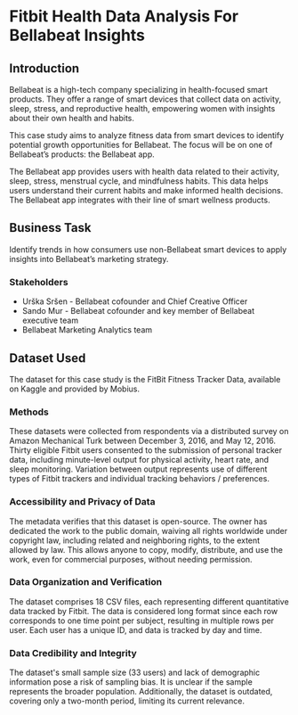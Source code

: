 # Fitbit Health Data Analysis For Bellabeat Insights

## Introduction

Bellabeat is a high-tech company specializing in health-focused smart products. They offer a range of smart devices that collect data on activity, sleep, stress, and reproductive health, empowering women with insights about their own health and habits.

This case study aims to analyze fitness data from smart devices to identify potential growth opportunities for Bellabeat. The focus will be on one of Bellabeat’s products: the Bellabeat app.

The Bellabeat app provides users with health data related to their activity, sleep, stress, menstrual cycle, and mindfulness habits. This data helps users understand their current habits and make informed health decisions. The Bellabeat app integrates with their line of smart wellness products.

## Business Task 

Identify trends in how consumers use non-Bellabeat smart devices to apply insights into Bellabeat’s marketing strategy.

### Stakeholders

- Urška Sršen - Bellabeat cofounder and Chief Creative Officer
- Sando Mur - Bellabeat cofounder and key member of Bellabeat executive team
- Bellabeat Marketing Analytics team

## Dataset Used

The dataset for this case study is the FitBit Fitness Tracker Data, available on Kaggle and provided by Mobius.

### Methods

These datasets were collected from respondents via a distributed survey on Amazon Mechanical Turk between December 3, 2016, and May 12, 2016. Thirty eligible Fitbit users consented to the submission of personal tracker data, including minute-level output for physical activity, heart rate, and sleep monitoring. Variation between output represents use of different types of Fitbit trackers and individual tracking behaviors / preferences.

### Accessibility and Privacy of Data

The metadata verifies that this dataset is open-source. The owner has dedicated the work to the public domain, waiving all rights worldwide under copyright law, including related and neighboring rights, to the extent allowed by law. This allows anyone to copy, modify, distribute, and use the work, even for commercial purposes, without needing permission.

### Data Organization and Verification

The dataset comprises 18 CSV files, each representing different quantitative data tracked by Fitbit. The data is considered long format since each row corresponds to one time point per subject, resulting in multiple rows per user. Each user has a unique ID, and data is tracked by day and time.

### Data Credibility and Integrity

The dataset's small sample size (33 users) and lack of demographic information pose a risk of sampling bias. It is unclear if the sample represents the broader population. Additionally, the dataset is outdated, covering only a two-month period, limiting its current relevance.

